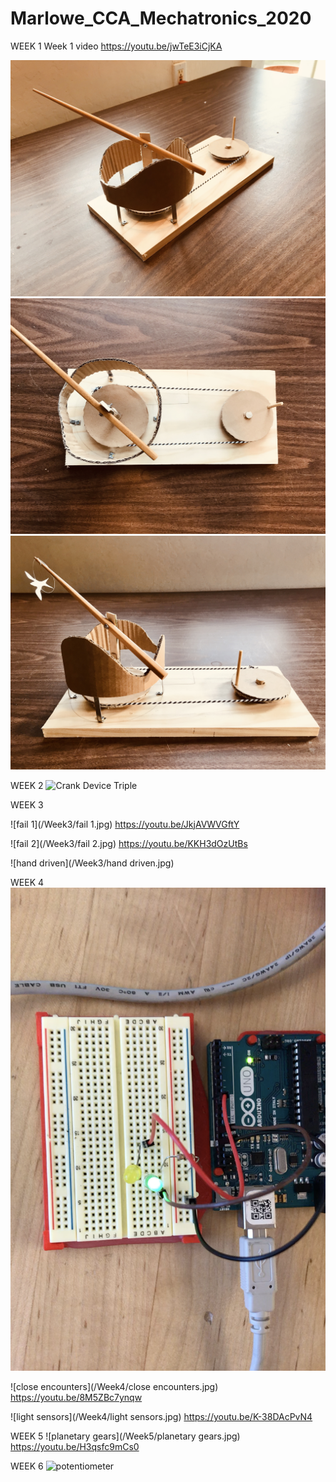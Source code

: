 # Marlowe_CCA_Mechatronics_2020

WEEK 1
Week 1 video
https://youtu.be/jwTeE3iCjKA

![Crank Device](/Week1/CrankDevice1.jpg)
![Crank Device](/Week1/CrankDevice2.jpg)
![Crank Device](/Week1/CrankDevice3.jpg)

WEEK 2
![Crank Device Triple](/Week2/CrankDeviceTriple.gif)

WEEK 3

![fail 1](/Week3/fail 1.jpg)
https://youtu.be/JkjAVWVGftY

![fail 2](/Week3/fail 2.jpg)
https://youtu.be/KKH3dOzUtBs

![hand driven](/Week3/hand driven.jpg)

WEEK 4
![blinking](/Week4/blinking.jpg)

![close encounters](/Week4/close encounters.jpg)
https://youtu.be/8M5ZBc7ynqw

![light sensors](/Week4/light sensors.jpg)
https://youtu.be/K-38DAcPvN4

WEEK 5
![planetary gears](/Week5/planetary gears.jpg)
https://youtu.be/H3qsfc9mCs0

WEEK 6
![potentiometer](/Week5/potentiometer.jpg)

